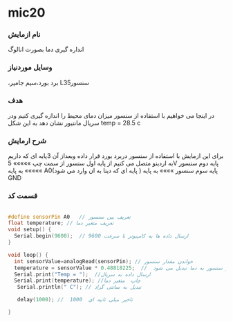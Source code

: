 # mic20
 ###  نام ازمایش
انداره گیری دما بصورت انالوگ
 ### وسایل موردنیاز
،برد بورد،سیم جامپر L35سنسور 
 ### هدف
در اینجا می خواهیم با استفاده از سنسور میزان دمای محیط را اندازه گیری کنیم ودر سریال مانتیور نشان دهد به این شکل
temp = 28.5 c
### شرح ارمایش 
برای این ازمایش با استفاده از سنسور دربرد بورد قرار داده وبعداز آن 3پایه ای که داریم به اردینو متصل می کنیم
از پایه اول سنسور از سمت چپ »»»»»  5V
پایه دوم سنسور »»»»» به پایه A0(پایه ای که دیتا به ان وارد می شود )
پایه سوم سنسور »»»» به پایه GND


  ### قسمت کد

                                                                               
```cpp
                                                             
#define sensorPin A0   // تعریف پین سنسور
float temperature; // تعریف متغیر دما
void setup() {
  Serial.begin(9600);  // ارسال داده ها به کامپیوتر با سرعت 9600 
}

void loop() {  
  int sensorValue=analogRead(sensorPin); // خواندن مقدار سنسور
  temperature = sensorValue * 0.48818225;  //  مقدار سنسور به دما تبدیل می شود
  Serial.print("Temp = ");  //ارسال داده به سریال 
  Serial.print(temperature); //چاپ  متغیر دما 
   Serial.println(" C"); // تبدیل به سانتی گراد

   delay(1000); //  1000  تاخیر میلی ثانیه ای

}

```
